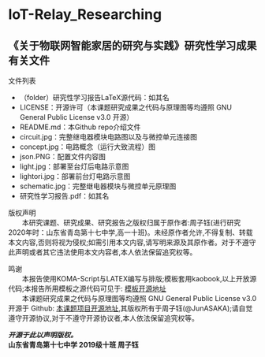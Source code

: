 # IoT-Relay_Researching
## 《关于物联网智能家居的研究与实践》研究性学习成果有关文件
文件列表  
* （folder）研究性学习报告LaTeX源代码：如其名
* LICENSE：开源许可（本课题研究成果之代码与原理图等均遵照 GNU General Public License v3.0 开源）
* README.md：本Github repo介绍文件
* circuit.jpg：完整继电器模块电路图以及与微控单元连接图
* concept.jpg：电路概念（运行大致流程）图
* json.PNG：配置文件内容图
* light.jpg：部署至台灯后电路示意图
* lightori.jpg：部署前台灯电路示意图
* schematic.jpg：完整继电器模块与微控单元原理图
* 研究性学习报告.pdf：如其名  
  
  

版权声明  
　　本研究课题、研究成果、研究报告之版权归属于原作者:周子钰(进行研究2020年时：山东省青岛第十七中学,高一十班)。未经原作者允许,不得复制、转载本文内容,否则将视为侵权;如需引用本文内容,请写明来源及其原作者。对于不遵守此声明或者其它违法使用本文内容者,本人依法保留追究权等。  
  
鸣谢    
　　本报告使用KOMA-Script与LATEX编写与排版;模板套用kaobook,以上开放源代码;本报告所用模板之源代码可见于:
[模板开源地址](https://github.com/fmarotta/kaobook)  
　　本课题研究成果之代码与原理图等均遵照 GNU General Public License v3.0 开源于 Github:
[本课题项目开源地址](https://github.com/JunASAKA/IoT-Relay_Researching/),其版权所有于周子钰(@JunASAKA);请自觉遵守开源协议,对于不遵守开源协议者,本人依法保留追究权等。
  
  
***开源于此以声明版权。***  
**山东省青岛第十七中学 2019级十班 周子钰**
